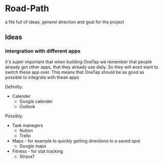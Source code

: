 # Road-Path
a file full of ideas, generel direction and goal for the project


## Ideas


### intergration with different apps
it's super important that when building OneTap we remember that people already got other apps, that they already use daily. So they will wont want to switch these app over. This means that OneTap should be as good as possible to integrate with these apps

Definitly:
- Calender
    - Google calender
    - Outlook

Possibly:
- Task manegers
    - Notion
    - Trello
- Maps - for example to quickly getting directions to a saved spot
    - Google maps
- Fitness - for stat tracking
    - Strava?

